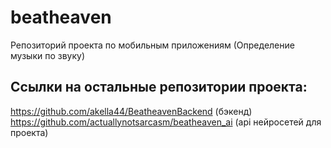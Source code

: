 # beatheaven
Репозиторий проекта по мобильным приложениям
(Определение музыки по звуку)

## Ссылки на остальные репозитории проекта:
https://github.com/akella44/BeatheavenBackend (бэкенд)\
https://github.com/actuallynotsarcasm/beatheaven_ai (api нейросетей для проекта)
